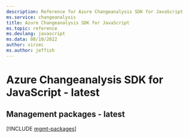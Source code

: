 ```yaml
---
description: Reference for Azure Changeanalysis SDK for JavaScript
ms.service: changeanalysis
title: Azure Changeanalysis SDK for JavaScript
ms.topic: reference
ms.devlang: javascript
ms.data: 08/10/2022
author: xirzec
ms.author: jeffish
---
```

# Azure Changeanalysis SDK for JavaScript - latest

## Management packages - latest
[!INCLUDE [mgmt-packages](changeanalysis-mgmt-index.md)]